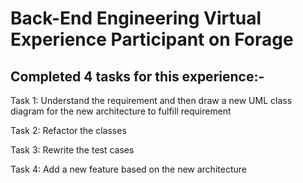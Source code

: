 # Back-End Engineering Virtual Experience Participant on Forage

## Completed 4 tasks for this experience:-

Task 1: Understand the requirement and then draw a new UML class diagram for the new architecture to fulfill requirement

Task 2: Refactor the classes

Task 3: Rewrite the test cases

Task 4: Add a new feature based on the new architecture


